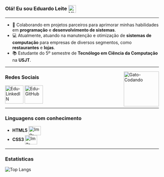 ### Olá! Eu sou **Eduardo Leite** <img align="center" alt="Hi" height="25" src="https://media.tenor.com/SNL9_xhZl9oAAAAi/waving-hand-joypixels.gif" />

---

- 🚀 Colaborando em projetos parceiros para aprimorar minhas habilidades em **programação** e **desenvolvimento de sistemas**.
- 💻 Atualmente, atuando na manutenção e otimização de **sistemas de computação** para empresas de diversos segmentos, como **restaurantes** e **lojas**.
- 📚 Estudante do 5º semestre de **Tecnólogo em Ciência da Computação** na **USJT**.

---

<!-- GIF -->
<img align="right" alt="Gato-Codando" height="115"  src="https://5efce21e120dc77e32455754.static-01.com/l/images/609b6bd0de82b9cd1bce3945018ff4280ff0e955.gif"> 



### Redes Sociais

[<img align="center" alt="Edu-LinkedIN" height="60" src="https://cdn.jsdelivr.net/gh/devicons/devicon@latest/icons/linkedin/linkedin-original.svg" />](https://www.linkedin.com/in/eduardoleite/) 
[<img align="center" alt="Edu-GitHub" height="60" src="https://cdn.jsdelivr.net/gh/devicons/devicon@latest/icons/github/github-original.svg" />](https://github.com/Edbussl)

---

### Linguagens com conhecimento

- **HTML5** <img align="center" alt="Img-HTML" height="30" width="40" src="https://cdn.jsdelivr.net/gh/devicons/devicon@latest/icons/html5/html5-original.svg"> 
- **CSS3** <img align="center" alt="Img-CSS" height="30" width="40" src="https://cdn.jsdelivr.net/gh/devicons/devicon@latest/icons/css3/css3-original.svg">

---

### Estatísticas

![Top Langs](https://github-readme-stats.vercel.app/api/top-langs/?username=Edbussl&layout=pie&theme=graywhite)
